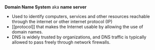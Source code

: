 **Domain Name System** aka **name server** 
- Used to identify computers, services and other resources reachable through the internet or other internet protocol (IP)
- [[protocol]] that makes the Internet usable by allowing the use of domain names. 
- DNS is widely trusted by organizations, and DNS traffic is typically allowed to pass freely through network firewalls.